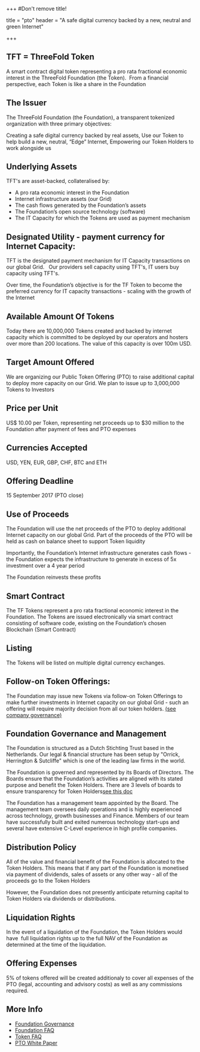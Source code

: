 +++
#Don't remove title!

title = "pto"
header = "A safe digital currency backed by a new, neutral and green Internet"


+++

## TFT = ThreeFold Token

A smart contract digital token representing a pro rata fractional economic interest in the ThreeFold Foundation (the Token).  From a financial perspective, each Token is like a share in the Foundation 


## The Issuer

The ThreeFold Foundation (the Foundation), a transparent tokenized organization with
three primary objectives:  

Creating a safe digital currency backed by real assets,
Use our Token to help build a new, neutral, “Edge” Internet,
Empowering our Token Holders to work alongside us


## Underlying Assets

TFT's are asset-backed, collateralised by:

* A pro rata economic interest in the Foundation
* Internet infrastructure assets (our Grid) 
* The cash flows generated by the Foundation’s assets
* The Foundation’s open source technology (software)
* The IT Capacity for which the Tokens are used as payment mechanism


## Designated Utility - payment currency for Internet Capacity:

TFT is the designated payment mechanism for IT Capacity transactions on our global Grid.  
Our providers sell capacity using TFT's, IT users buy capacity using TFT's.

Over time, the Foundation’s objective is for the TF Token to become the preferred currency for IT capacity transactions - scaling with the growth of the Internet


## Available Amount Of Tokens 

Today there are 10,000,000 Tokens created and backed by internet capacity which is committed to be deployed by our operators and hosters over more than 200 locations. The value of this capacity is over 100m USD.


## Target Amount Offered

We are organizing our Public Token Offering (PTO) to raise additional capital to deploy more capacity on our Grid.  We plan to issue up to 3,000,000 Tokens to Investors

## Price per Unit

US$ 10.00 per Token, representing net proceeds up to $30 million to the Foundation after payment of fees and PTO expenses

## Currencies Accepted

USD, YEN, EUR, GBP, CHF, BTC and ETH

## Offering Deadline

15 September 2017 (PTO close)

## Use of Proceeds

The Foundation will use the net proceeds of the PTO to deploy additional Internet capacity on our global Grid.  Part of the proceeds of the PTO will be held as cash on balance sheet to support Token liquidity

Importantly, the Foundation’s Internet infrastructure generates cash flows - the Foundation expects the infrastructure to generate in excess of 5x investment over a 4 year period

The Foundation reinvests these profits



## Smart Contract

The TF Tokens represent a pro rata fractional economic interest in the Foundation.  The Tokens are issued electronically via smart contract consisting of software code, existing on the Foundation’s chosen Blockchain (Smart Contract)


## Listing

The Tokens will be listed on multiple digital currency exchanges.


## Follow-on Token Offerings:

The Foundation may issue new Tokens via follow-on Token Offerings to make further investments in Internet capacity on our global Grid - such an offering will require majority decision from all our token holders.  [(see company governance)](http://www.threefoldtoken.com/governance)

## Foundation Governance and Management

The Foundation is structured as a Dutch Stichting Trust based in the Netherlands. Our legal & financial structure has been setup by "Orrick, Herrington & Sutcliffe" which is one of the leading law firms in the world.

The Foundation is governed and represented by its Boards of Directors.  The Boards ensure that the Foundation’s activities are aligned with its stated purpose and benefit the Token Holders.  There are 3 levels of boards to ensure transparency for Token Holders[see this doc](http://www.threefoldtoken.com/governance)

The Foundation has a management team appointed by the Board. The management team oversees daily operations and is highly experienced across technology, growth businesses and Finance. Members of our team have successfully built and exited numerous technology start-ups and several have extensive C-Level experience in high profile companies.



## Distribution Policy

All of the value and financial benefit of the Foundation is allocated to the Token Holders. This means that if any part of the Foundation is monetised via payment of dividends, sales of assets or any other way - all of the proceeds go to the Token Holders

However, the Foundation does not presently anticipate returning capital to Token Holders via dividends or distributions.


## Liquidation Rights

In the event of a liquidation of the Foundation, the Token Holders would have  full liquidation rights up to the full NAV of the Foundation as determined at the time of the liquidation.


## Offering Expenses

5% of tokens offered will be created additionaly to cover all expenses of the PTO (legal, accounting and advisory costs) as well as any commissions required.

## More Info

- [Foundation Governance](http://www.threefoldtoken.com/governance)
- [Foundation FAQ](http://www.threefoldtoken.com/faq/foundation)
- [Token FAQ](http://www.threefoldtoken.com/faq/token)
- [PTO White Paper](http://tiny.cc/tf_whitepaper_pto)
